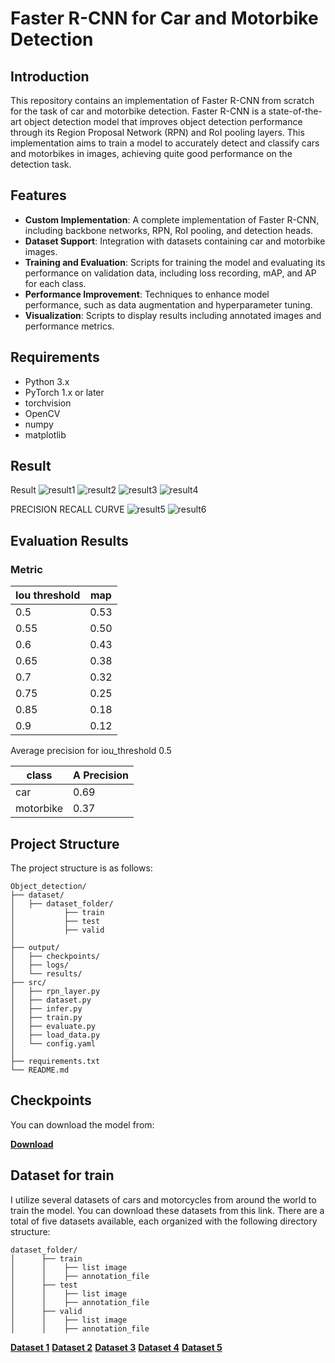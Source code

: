 # Faster R-CNN for Car and Motorbike Detection

## Introduction

This repository contains an implementation of Faster R-CNN from scratch for the task of car and motorbike detection. 
Faster R-CNN is a state-of-the-art object detection model that improves object detection performance through its Region Proposal Network (RPN) and RoI pooling layers.
This implementation aims to train a model to accurately detect and classify cars and motorbikes in images, achieving quite good performance on the detection task.

## Features

- **Custom Implementation**: A complete implementation of Faster R-CNN, including backbone networks, RPN, RoI pooling, and detection heads.
- **Dataset Support**: Integration with datasets containing car and motorbike images.
- **Training and Evaluation**: Scripts for training the model and evaluating its performance on validation data, including loss recording, mAP, and AP for each class.
- **Performance Improvement**: Techniques to enhance model performance, such as data augmentation and hyperparameter tuning.
- **Visualization**: Scripts to display results including annotated images and performance metrics.

## Requirements

- Python 3.x
- PyTorch 1.x or later
- torchvision
- OpenCV
- numpy
- matplotlib


## Result 

Result
![result1](output/results/1.png)
![result2](output/results/3.png)
![result3](output/results/6.png)
![result4](output/results/concat_1.png)

PRECISION RECALL CURVE
![result5](output/results/PRcurve_car.png)
![result6](output/results/PRcurve_motorbike.png)


## Evaluation Results

### Metric 

| Iou threshold | map  |
|---------------|------|
| 0.5           | 0.53 |
| 0.55          | 0.50 |
| 0.6           | 0.43 |
| 0.65          | 0.38 |
| 0.7           | 0.32 |
| 0.75          | 0.25 |
| 0.85          | 0.18 |
| 0.9           | 0.12 |



Average precision for iou_threshold 0.5

| class     | A Precision |
|-----------|-------------|
| car       | 0.69        |
| motorbike | 0.37        |





## Project Structure

The project structure is as follows:

 
    Object_detection/
    ├── dataset/
    │   ├── dataset_folder/
    │           ├── train
    │           ├── test
    │           ├── valid
    │   
    ├── output/
    │   ├── checkpoints/
    │   ├── logs/
    │   └── results/
    ├── src/
    │   ├── rpn_layer.py
    │   ├── dataset.py
    │   ├── infer.py
    │   ├── train.py
    │   ├── evaluate.py
    │   ├── load_data.py
    │   └── config.yaml
    │ 
    ├── requirements.txt
    └── README.md

## Checkpoints
You can download the model from:

[**Download**](https://drive.google.com/file/d/1LwmhWWgi7xdaZdveMCmsP6rC-reFGTyM/view?usp=sharing)



## Dataset for train
I utilize several datasets of cars and motorcycles 
from around the world to train the model.
You can download these datasets from this link.
There are a total of five datasets available, 
each organized with the following directory structure:

    dataset_folder/
    │      ├── train
    │      │    ├── list image
    │      │    ├── annotation_file
    │      ├── test
    │      │    ├── list image
    │      │    ├── annotation_file
    │      ├── valid
    │      │    ├── list image
    │      │    ├── annotation_file

[**Dataset 1**](https://universe.roboflow.com/car-classification/vn_vehicle_2)
[**Dataset 2**](https://universe.roboflow.com/highway-traffic/road-traffic-4)
[**Dataset 3**](https://universe.roboflow.com/car-classification/vietnamese-vehicle)
[**Dataset 4**](https://universe.roboflow.com/fsmvu/street-view-gdogo)
[**Dataset 5**](https://universe.roboflow.com/project-tdxxb/cctv_car_bike_detection-fhqk8)




